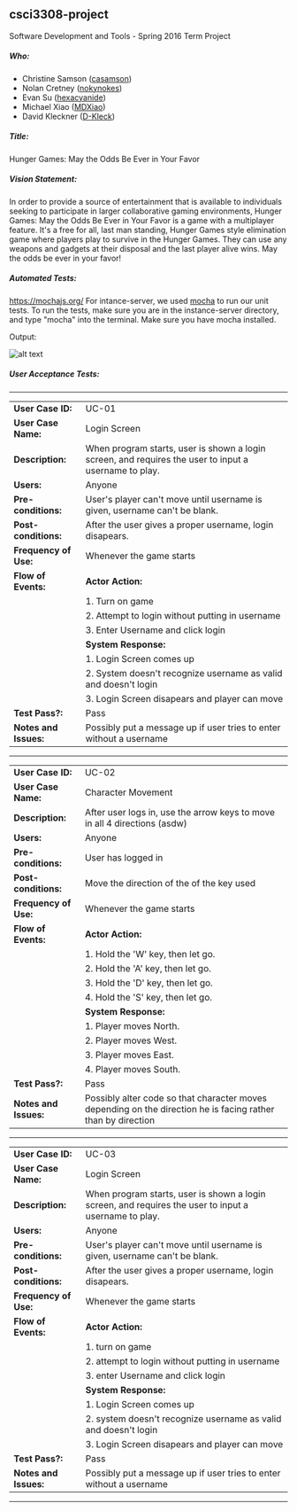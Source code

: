 ## csci3308-project
Software Development and Tools - Spring 2016 Term Project

##### Who:

- Christine Samson ([casamson](https://github.com/casamson))
- Nolan Cretney ([nokynokes](https://github.com/nokynokes))
- Evan Su ([hexacyanide](https://github.com/hexacyanide))
- Michael Xiao ([MDXiao](https://github.com/MDXiao))
- David Kleckner ([D-Kleck](https://github.com/D-Kleck))

##### Title:
Hunger Games: May the Odds Be Ever in Your Favor

##### Vision Statement:
In order to provide a source of entertainment that is available to individuals seeking to participate in larger collaborative gaming environments, Hunger Games: May the Odds Be Ever in Your Favor is a game with a multiplayer feature. It's a free for all, last man standing, Hunger Games style elimination game where players play to survive in the Hunger Games. They can use any weapons and gadgets at their disposal and the last player alive wins. May the odds be ever in your favor!

##### Automated Tests:
https://mochajs.org/
For intance-server, we used [mocha](https://mochajs.org/) to run our unit tests. To run the tests, make sure you are in the instance-server directory, and type "mocha" into the terminal. Make sure you have mocha installed.


Output:


![alt text](http://i.imgur.com/rswbHXU.png)

##### User Acceptance Tests:
---------------------------------------------------------
|            |      |
|------------|------|
| **User Case ID:** | UC-01 |
| **User Case Name:**  | Login Screen
| **Description:** | When program starts, user is shown a login screen, and requires the user to input a username to play.
| **Users:** | Anyone 
| **Pre-conditions:** | User's player can't move until username is given, username can't be blank.
| **Post-conditions:** | After the user gives a proper username, login disapears.
| **Frequency of Use:** | Whenever the game starts
| **Flow of Events:** | **Actor Action:** 
|                     | 1. Turn on game 
|                     | 2. Attempt to login without putting in username
|                     | 3. Enter Username and click login
|                     | **System Response:** 
|                     | 1. Login Screen comes up
|                     | 2. System doesn't recognize username as valid and doesn't login
|                     | 3. Login Screen disapears and player can move
| **Test Pass?:** | Pass
| **Notes and Issues:** | Possibly put a message up if user tries to enter without a username

---------------------------------------------------------
|            |      |
|------------|------|
|**User Case ID:** | UC-02 |
| **User Case Name:**  | Character Movement
| **Description:** | After user logs in, use the arrow keys to move in all 4 directions (asdw)
| **Users:** | Anyone 
| **Pre-conditions:** | User has logged in
| **Post-conditions:** | Move the direction of the of the key used
| **Frequency of Use:** | Whenever the game starts
| **Flow of Events:** | **Actor Action:** 
|                     | 1. Hold the 'W' key, then let go.
|                     | 2. Hold the 'A' key, then let go.
|                     | 3. Hold the 'D' key, then let go.
|                     | 4. Hold the 'S' key, then let go.
|                     | **System Response:** 
|                     | 1. Player moves North.
|                     | 2. Player moves West.
|                     | 3. Player moves East.
|                     | 4. Player moves South.
| **Test Pass?:** | Pass
| **Notes and Issues:** | Possibly alter code so that character moves depending on the direction he is facing rather than by direction
-----------------------------------------------------------
|            |      |
|------------|------|
|**User Case ID:** | UC-03 |
| **User Case Name:**  | Login Screen
| **Description:** | When program starts, user is shown a login screen, and requires the user to input a username to play.
| **Users:** | Anyone 
| **Pre-conditions:** | User's player can't move until username is given, username can't be blank.
| **Post-conditions:** | After the user gives a proper username, login disapears.
| **Frequency of Use:** | Whenever the game starts
| **Flow of Events:** | **Actor Action:** 
|                     | 1. turn on game 
|                     | 2. attempt to login without putting in username
|                     | 3. enter Username and click login
|                     | **System Response:** 
|                     | 1. Login Screen comes up
|                     | 2. system doesn't recognize username as valid and doesn't login
|                     | 3. Login Screen disapears and player can move
| **Test Pass?:** | Pass
| **Notes and Issues:** | Possibly put a message up if user tries to enter without a username

----------------------------------------------------------
